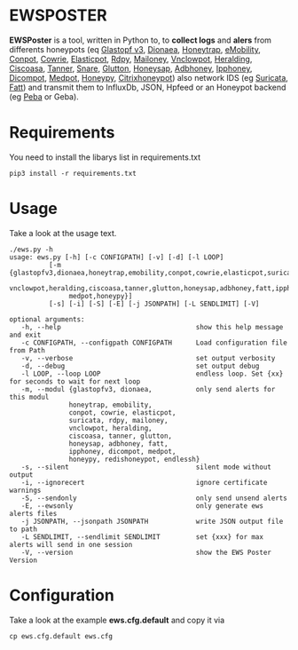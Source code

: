 # EWSPOSTER

**EWSPoster** is a tool, written in Python to, to **collect logs** and **alers** from differents honeypots (eq [Glastopf v3](https://github.com/mushorg/glastopf), [Dionaea](https://github.com/DinoTools/dionaea), [Honeytrap](https://github.com/tillmannw/honeytrap), [eMobility](https://github.com/telekom-security/emobility), [Conpot](https://github.com/mushorg/conpot), [Cowrie](https://github.com/cowrie/cowrie), [Elasticpot](https://gitlab.com/bontchev/elasticpot), [Rdpy](https://github.com/citronneur/rdpy), [Mailoney](https://github.com/awhitehatter/mailoney), [Vnclowpot](https://github.com/magisterquis/vnclowpot), [Heralding](https://github.com/johnnykv/heralding), [Ciscoasa](https://github.com/Cymmetria/ciscoasa_honeypot), [Tanner](https://github.com/mushorg/tanner), [Snare](https://github.com/mushorg/snare), [Glutton](https://github.com/mushorg/glutton), [Honeysap](https://github.com/SecureAuthCorp/HoneySAP), [Adbhoney](https://github.com/huuck/ADBHoney), [Ipphoney](https://gitlab.com/bontchev/ipphoney), [Dicompot](https://github.com/nsmfoo/dicompot), [Medpot](https://github.com/schmalle/medpot), [Honeypy](https://github.com/foospidy/HoneyPy), [Citrixhoneypot](https://github.com/MalwareTech/CitrixHoneypot)) also network IDS (eg [Suricata](https://github.com/OISF/suricata), [Fatt](https://github.com/0x4D31/fatt)) and transmit them to InfluxDb, JSON, Hpfeed or an Honeypot backend (eg [Peba](https://github.com/telekom-security/PEBA) or Geba).

# Requirements
You need to install the libarys list in requirements.txt

    pip3 install -r requirements.txt

# Usage
Take a look at the usage text.

    ./ews.py -h
    usage: ews.py [-h] [-c CONFIGPATH] [-v] [-d] [-l LOOP]
              [-m {glastopfv3,dionaea,honeytrap,emobility,conpot,cowrie,elasticpot,suricata,rdpy,mailoney,
                   vnclowpot,heralding,ciscoasa,tanner,glutton,honeysap,adbhoney,fatt,ipphoney,dicompot,
                   medpot,honeypy}]
              [-s] [-i] [-S] [-E] [-j JSONPATH] [-L SENDLIMIT] [-V]

    optional arguments:
       -h, --help                                  show this help message and exit
       -c CONFIGPATH, --configpath CONFIGPATH      Load configuration file from Path
       -v, --verbose                               set output verbosity
       -d, --debug                                 set output debug
       -l LOOP, --loop LOOP                        endless loop. Set {xx} for seconds to wait for next loop
       -m, --modul {glastopfv3, dionaea,           only send alerts for this modul
                   honeytrap, emobility,
                   conpot, cowrie, elasticpot,
                   suricata, rdpy, mailoney,
                   vnclowpot, heralding,
                   ciscoasa, tanner, glutton,
                   honeysap, adbhoney, fatt,
                   ipphoney, dicompot, medpot,
                   honeypy, redishoneypot, endlessh}
       -s, --silent                                silent mode without output
       -i, --ignorecert                            ignore certificate warnings
       -S, --sendonly                              only send unsend alerts
       -E, --ewsonly                               only generate ews alerts files
       -j JSONPATH, --jsonpath JSONPATH            write JSON output file to path
       -L SENDLIMIT, --sendlimit SENDLIMIT         set {xxx} for max alerts will send in one session
       -V, --version                               show the EWS Poster Version

# Configuration
Take a look at the example **ews.cfg.default** and copy it via

    cp ews.cfg.default ews.cfg


